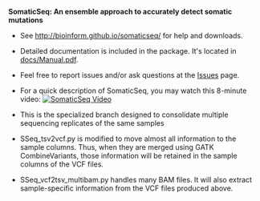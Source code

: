 <b>SomaticSeq: An ensemble approach to accurately detect somatic mutations</b>

* See http://bioinform.github.io/somaticseq/ for help and downloads.
* Detailed documentation is included in the package. It's located in [docs/Manual.pdf](docs/Manual.pdf "Documentation").
* Feel free to report issues and/or ask questions at the [Issues](../../issues "Issues") page.
* For a quick description of SomaticSeq, you may watch this 8-minute video:
  [![SomaticSeq Video](SomaticSeqYoutube.png)](https://www.youtube.com/watch?v=MnJdTQWWN6w "SomaticSeq Video")

* This is the specialized branch designed to consolidate multiple sequencing replicates of the same samples 
 * SSeq_tsv2vcf.py is modified to move almost all information to the sample columns. Thus, when they are merged using GATK CombineVariants, those information will be retained in the sample columns of the VCF files.
 * SSeq_vcf2tsv_multibam.py handles many BAM files. It will also extract sample-specific information from the VCF files produced above. 

